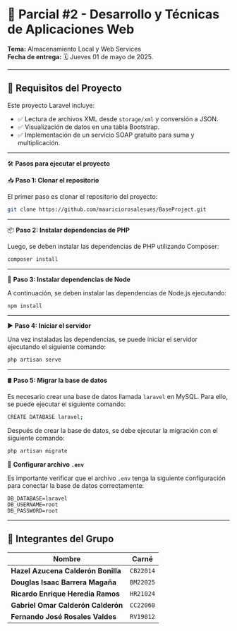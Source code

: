 # 📘 Parcial #2 - Desarrollo y Técnicas de Aplicaciones Web

**Tema:** Almacenamiento Local y Web Services  
**Fecha de entrega:** 🗓️ Jueves 01 de mayo de 2025.

---
## 🔧 Requisitos del Proyecto

Este proyecto Laravel incluye:

- ✅ Lectura de archivos XML desde `storage/xml` y conversión a JSON.
- ✅ Visualización de datos en una tabla Bootstrap.
- ✅ Implementación de un servicio SOAP gratuito para suma y multiplicación.

---
🛠️ **Pasos para ejecutar el proyecto**


📥 **Paso 1: Clonar el repositorio**

El primer paso es clonar el repositorio del proyecto:

```bash
git clone https://github.com/mauriciorosalesues/BaseProject.git

```
---

📦 **Paso 2: Instalar dependencias de PHP**

Luego, se deben instalar las dependencias de PHP utilizando Composer:

```bash
composer install
```
---

🧶 **Paso 3: Instalar dependencias de Node**

A continuación, se deben instalar las dependencias de Node.js ejecutando:

```bash
npm install
```
---
▶️ **Paso 4: Iniciar el servidor**

Una vez instaladas las dependencias, se puede iniciar el servidor ejecutando el siguiente comando:

```bash
php artisan serve
```
---

🛢️ **Paso 5: Migrar la base de datos**

Es necesario crear una base de datos llamada `laravel` en MySQL. Para ello, se puede ejecutar el siguiente comando:

```bash
CREATE DATABASE laravel;
```
Después de crear la base de datos, se debe ejecutar la migración con el siguiente comando:

```bash
php artisan migrate
```

🔐 **Configurar archivo `.env`**

Es importante verificar que el archivo `.env` tenga la siguiente configuración para conectar la base de datos correctamente:

```env
DB_DATABASE=laravel
DB_USERNAME=root
DB_PASSWORD=root
```
---


## 👥 Integrantes del Grupo

|            **Nombre**                            | **Carné** |
|--------------------------------------------------|------------|
| **Hazel Azucena Calderón Bonilla**               | `CB22014`  |
| **Douglas Isaac Barrera Magaña**                 | `BM22025`  |
| **Ricardo Enrique Heredia Ramos**                | `HR21024`  |
| **Gabriel Omar Calderón Calderón**               | `CC22060`  |
| **Fernando José Rosales Valdes**                 | `RV19012`  |
